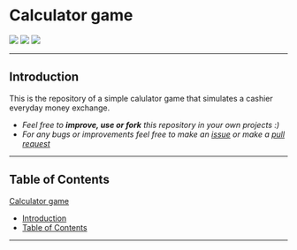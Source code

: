 # Calculator game

![](https://img.shields.io/github/v/release/martinvichnal/calc-game)
![](https://img.shields.io/github/last-commit/martinvichnal/calc-game)
![](https://img.shields.io/github/issues/martinvichnal/calc-game)

---

## Introduction

This is the repository of a simple calulator game that simulates a cashier everyday money exchange.

-   _Feel free to **improve, use or fork** this repository in your own projects :)_
-   _For any bugs or improvements feel free to make an [issue](https://github.com/martinvichnal/pomodoro/issues) or make a [pull request](https://github.com/martinvichnal/pomodoro/pulls)_

---

## Table of Contents

[Calculator game](#calculator-game)
-   [Introduction](#introduction)
-   [Table of Contents](#table-of-contents)

---
